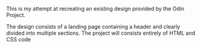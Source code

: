 This is my attempt at recreating an existing design provided by the Odin Project.

The design consists of a landing page containing a header and clearly divided into multiple sections. The project will consists entirely of HTML and CSS code
